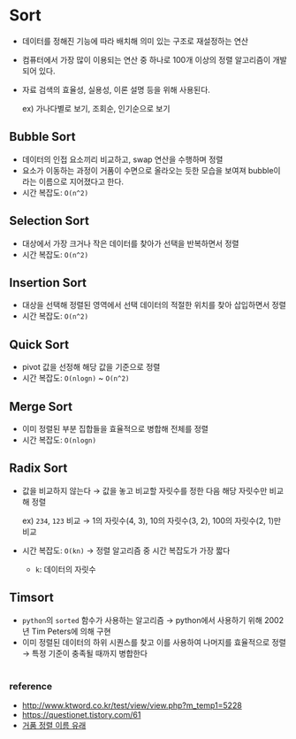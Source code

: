 # Sort

- 데이터를 정해진 기능에 따라 배치해 의미 있는 구조로 재설정하는 연산
- 컴퓨터에서 가장 많이 이용되는 연산 중 하나로 100개 이상의 정렬 알고리즘이 개발되어 있다.
- 자료 검색의 효율성, 실용성, 이론 설명 등을 위해 사용된다.

  ex) 가나다별로 보기, 조회순, 인기순으로 보기

## Bubble Sort

- 데이터의 인접 요소끼리 비교하고, swap 연산을 수행하며 정렬
- 요소가 이동하는 과정이 거품이 수면으로 올라오는 듯한 모습을 보여져 bubble이라는 이름으로 지어졌다고 한다.
- 시간 복잡도: `O(n^2)`

## Selection Sort

- 대상에서 가장 크거나 작은 데이터를 찾아가 선택을 반복하면서 정렬
- 시간 복잡도: `O(n^2)`

## Insertion Sort

- 대상을 선택해 정렬된 영역에서 선택 데이터의 적절한 위치를 찾아 삽입하면서 정렬
- 시간 복잡도: `O(n^2)`

## Quick Sort

- pivot 값을 선정해 해당 값을 기준으로 정렬
- 시간 복잡도: `O(nlogn)` ~ `O(n^2)`

## Merge Sort

- 이미 정렬된 부분 집합들을 효율적으로 병합해 전체를 정렬
- 시간 복잡도: `O(nlogn)`

## Radix Sort

- 값을 비교하지 않는다 → 값을 놓고 비교할 자릿수를 정한 다음 해당 자릿수만 비교해 정렬

  ex) `234`, `123` 비교 → 1의 자릿수(4, 3), 10의 자릿수(3, 2), 100의 자릿수(2, 1)만 비교

- 시간 복잡도: `O(kn)` → 정렬 알고리즘 중 시간 복잡도가 가장 짧다
  - `k`: 데이터의 자릿수

## Timsort

- `python`의 `sorted` 함수가 사용하는 알고리즘 → python에서 사용하기 위해 2002년 Tim Peters에 의해 구현
- 이미 정렬된 데이터의 하위 시퀀스를 찾고 이를 사용하여 나머지를 효율적으로 정렬 → 특정 기준이 충족될 때까지 병합한다
  <br>
  </br>

### reference

- http://www.ktword.co.kr/test/view/view.php?m_temp1=5228
- https://questionet.tistory.com/61
- [거품 정렬 이름 유래](https://ko.wikipedia.org/wiki/%EA%B1%B0%ED%92%88_%EC%A0%95%EB%A0%AC)
